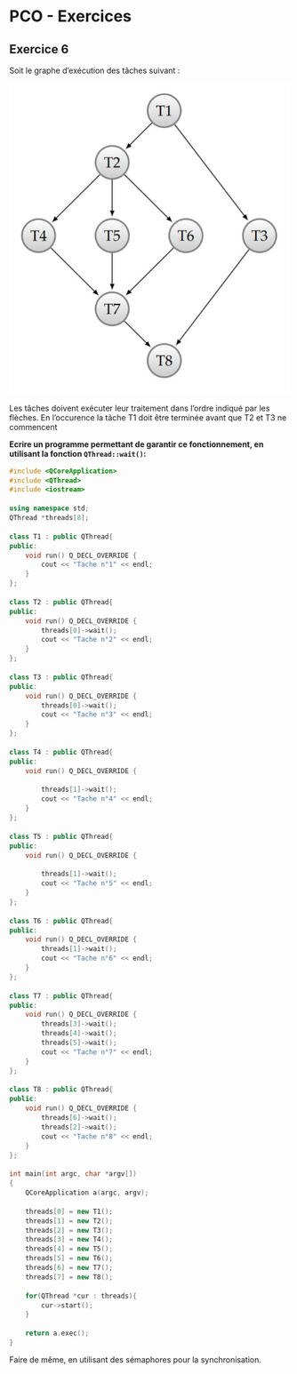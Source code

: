 # PCO - Exercices

## Exercice 6

Soit le graphe d’exécution des tâches suivant : 

![Exercice_6](.\Exercice_6.JPG)

Les tâches doivent exécuter leur traitement dans l’ordre indiqué par les flèches. En l’occurence la tâche T1 doit être terminée avant que T2 et T3 ne commencent

**Ecrire un programme permettant de garantir ce fonctionnement, en utilisant la fonction `QThread::wait()`:**

```c++
#include <QCoreApplication>
#include <QThread>
#include <iostream>

using namespace std;
QThread *threads[8];

class T1 : public QThread{
public:
    void run() Q_DECL_OVERRIDE {
        cout << "Tache n°1" << endl;
    }
};

class T2 : public QThread{
public:
    void run() Q_DECL_OVERRIDE {
        threads[0]->wait();
        cout << "Tache n°2" << endl;
    }
};

class T3 : public QThread{
public:
    void run() Q_DECL_OVERRIDE {
        threads[0]->wait();
        cout << "Tache n°3" << endl;
    }
};

class T4 : public QThread{
public:
    void run() Q_DECL_OVERRIDE {

        threads[1]->wait();
        cout << "Tache n°4" << endl;
    }
};

class T5 : public QThread{
public:
    void run() Q_DECL_OVERRIDE {

        threads[1]->wait();
        cout << "Tache n°5" << endl;
    }
};

class T6 : public QThread{
public:
    void run() Q_DECL_OVERRIDE {
        threads[1]->wait();
        cout << "Tache n°6" << endl;
    }
};

class T7 : public QThread{
public:
    void run() Q_DECL_OVERRIDE {
        threads[3]->wait();
        threads[4]->wait();
        threads[5]->wait();
        cout << "Tache n°7" << endl;
    }
};

class T8 : public QThread{
public:
    void run() Q_DECL_OVERRIDE {
        threads[6]->wait();
        threads[2]->wait();
        cout << "Tache n°8" << endl;
    }
};

int main(int argc, char *argv[])
{
    QCoreApplication a(argc, argv);

    threads[0] = new T1();
    threads[1] = new T2();
    threads[2] = new T3();
    threads[3] = new T4();
    threads[4] = new T5();
    threads[5] = new T6();
    threads[6] = new T7();
    threads[7] = new T8();

    for(QThread *cur : threads){
        cur->start();
    }

    return a.exec();
}
```



Faire de même, en utilisant des sémaphores pour la synchronisation.